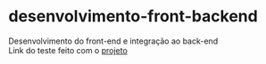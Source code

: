 # desenvolvimento-front-backend
 Desenvolvimento do front-end e integração ao back-end <br>
Link do teste feito com o [projeto](https://youtu.be/07kFP2zW5LQ)
